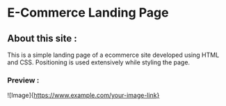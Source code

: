 # E-Commerce Landing Page

## About this site :
This is a simple landing page of a ecommerce site developed using HTML and CSS. Positioning is used extensively while styling the page.

### Preview : 
![Image]{https://www.example.com/your-image-link}

